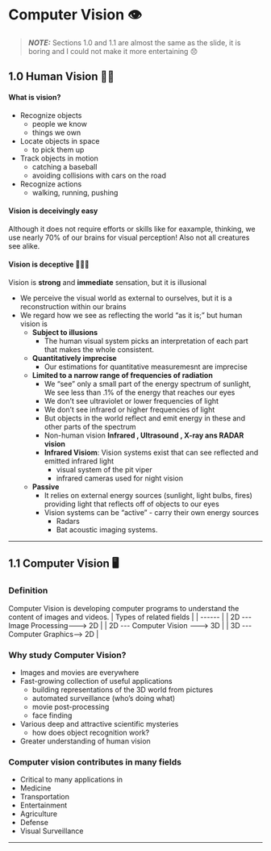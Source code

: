 
# Computer Vision 👁 

> **_NOTE:_**  Sections 1.0 and 1.1 are almost the same as the slide, it is boring and I could not make it more entertaining 😞

## 1.0 Human Vision 👶🏻
#### What is vision?
 - Recognize objects
    - people we know
    - things we own
- Locate objects in space
    - to pick them up
- Track objects in motion
    - catching a baseball
    - avoiding collisions with cars on the road
- Recognize actions
    - walking, running, pushing

#### Vision is deceivingly easy 
Although it does not require efforts or skills like for eaxample, thinking, we use nearly 70% of our brains for visual perception! Also not all creatures see alike.

#### Vision is deceptive  🕵🏻‍♂️
Vision is **strong** and **immediate** sensation, but it is illusional
- We perceive the visual world as external to ourselves, but it is a reconstruction within our brains
- We regard how we see as reflecting the world “as it is;” but human vision is
    - **Subject to illusions**
        - The human visual system picks an interpretation of each part that makes the whole consistent.
    - **Quantitatively imprecise**
        - Our estimations for quantitative measuremesnt are imprecise
    - **Limited to a narrow range of frequencies of radiation**
        - We “see” only a small part of the energy spectrum of sunlight, We see less than .1% of the energy that reaches our eyes
        - We don’t see ultraviolet or lower frequencies of light
        - We don’t see infrared or higher frequencies of light
        - But objects in the world reflect and emit energy in these and other parts of the spectrum
        - Non-human vision **Infrared , Ultrasound , X-ray ans RADAR vision**
        - **Infrared Visiom**:  Vision systems exist that can see reflected and emitted infrared light
            - visual system of the pit viper
            - infrared cameras used for night vision
    - **Passive**    
        - It relies on external energy sources (sunlight, light bulbs, fires) providing light that reflects off of objects to our eyes
        - Vision systems can be “active” - carry their own energy sources
            - Radars
            - Bat acoustic imaging systems.

___
## 1.1 Computer Vision 🖥
### Definition
Computer Vision is developing computer programs to understand the content of images and videos.
| Types of related fields |
| ------ |
| 2D --- Image Processing---> 2D |
| 2D --- Computer Vision ---> 3D |
| 3D ---Computer Graphics--> 2D |

### Why study Computer Vision?
- Images and movies are everywhere
- Fast-growing collection of useful applications
    - building representations of the 3D world from pictures
    - automated surveillance (who’s doing what)
    - movie post-processing
    - face finding
- Various deep and attractive scientific mysteries
    - how does object recognition work?
- Greater understanding of human vision

### Computer vision contributes in many fields 
- Critical to many applications in
- Medicine
- Transportation
- Entertainment
- Agriculture
- Defense
- Visual Surveillance

---

